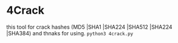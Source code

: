 # 4Crack
this tool for crack hashes (MD5 |SHA1 |SHA224 |SHA512 |SHA224 |SHA384) and thnaks for using.
`python3 4crack.py`
